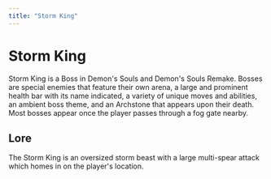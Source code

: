 ```yaml
---
title: "Storm King"
---
```


# Storm King

Storm King is a Boss in Demon's Souls and Demon's Souls Remake. Bosses are special enemies that feature their own arena, a large and prominent health bar with its name indicated, a variety of unique moves and abilities, an ambient boss theme, and an Archstone that appears upon their death. Most bosses appear once the player passes through a fog gate nearby.

## Lore
The Storm King is an oversized storm beast with a large multi-spear attack which homes in on the player's location.